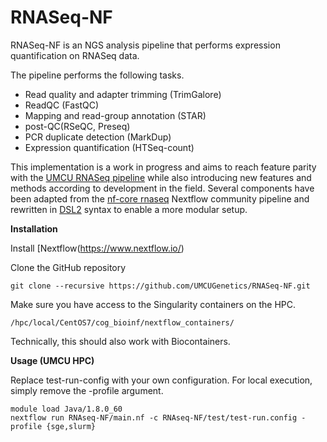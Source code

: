 # RNASeq-NF

RNASeq-NF is an NGS analysis pipeline that performs expression quantification on RNASeq data.

The pipeline performs the following tasks.

* Read quality and adapter trimming (TrimGalore)
* ReadQC (FastQC)
* Mapping and read-group annotation (STAR)
* post-QC(RSeQC, Preseq)
* PCR duplicate detection (MarkDup)
* Expression quantification (HTSeq-count)

This implementation is a work in progress and aims to reach feature parity with the [UMCU RNASeq pipeline](https://github.com/UMCUGenetics/RNASeq) while also introducing new features and methods according to development in the field. Several components have been adapted from the [nf-core rnaseq](https://github.com/nf-core/rnaseq) Nextflow community pipeline and rewritten in [DSL2](https://www.nextflow.io/docs/edge/dsl2.html) syntax to enable a more modular setup.

**Installation**

Install [Nextflow(https://www.nextflow.io/)

Clone the GitHub repository
```
git clone --recursive https://github.com/UMCUGenetics/RNASeq-NF.git
```
Make sure you have access to the Singularity containers on the HPC. 
```
/hpc/local/CentOS7/cog_bioinf/nextflow_containers/
```
Technically, this should also work with Biocontainers.

**Usage (UMCU HPC)**

Replace test-run-config with your own configuration. For local execution, simply remove the -profile argument.
```
module load Java/1.8.0_60
nextflow run RNAseq-NF/main.nf -c RNAseq-NF/test/test-run.config -profile {sge,slurm}
```



